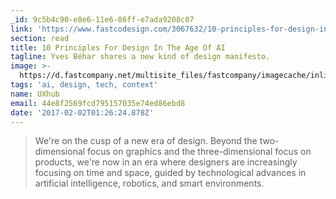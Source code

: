 ```yaml
---
_id: 9c5b4c90-e8e6-11e6-86ff-e7ada9208c07
link: 'https://www.fastcodesign.com/3067632/10-principles-for-design-in-the-age-of-ai'
section: read
title: 10 Principles For Design In The Age Of AI
tagline: Yves Béhar shares a new kind of design manifesto.
image: >-
  https://d.fastcompany.net/multisite_files/fastcompany/imagecache/inline-large/inline/2017/01/3067632-inline-i-elliq-1-yves-behars-10-principles-for-designing-in-the-age-of-ai.jpg
tags: 'ai, design, tech, context'
name: UXhub
email: 44e8f2569fcd795157035e74ed86ebd8
date: '2017-02-02T01:26:24.878Z'
---
```

> We're on the cusp of a new era of design. Beyond the two-dimensional focus on graphics and the three-dimensional focus on products, we're now in an era where designers are increasingly focusing on time and space, guided by technological advances in artificial intelligence, robotics, and smart environments.
